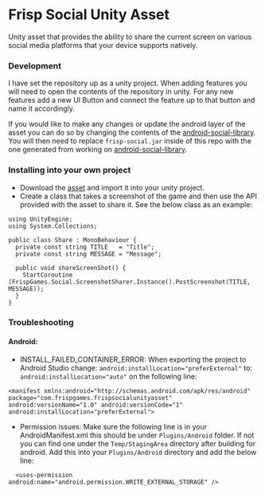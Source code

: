 # Frisp Social Unity Asset
Unity asset that provides the ability to share the current screen on various social media platforms that your device supports natively.

### Development

I have set the repository up as a unity project. When adding features you will need to open the contents of the repository in unity. For any new features add a new UI Button and connect the feature up to that button and name it accordingly.

If you would like to make any changes or update the android layer of the asset you can do so by changing the contents of the [android-social-library](https://github.com/frispgames/android-social-library). You will then need to replace ```frisp-social.jar``` inside of this repo with the one generated from working on [android-social-library](https://github.com/frispgames/android-social-library).

### Installing into your own project

* Download the [asset](https://github.com/frispgames/frisp-social-unity-asset/blob/master/package/frisp-social.unitypackage) and import it into your unity project.
* Create a class that takes a screenshot of the game and then use the API provided with the asset to share it. See the below class as an example:
```CSharp
using UnityEngine;
using System.Collections;

public class Share : MonoBehaviour {
  private const string TITLE   = "Title";
  private const string MESSAGE = "Message";

  public void shareScreenShot() {
    StartCoroutine (FrispGames.Social.ScreenshotSharer.Instance().PostScreenshot(TITLE, MESSAGE));
  }
}

```

### Troubleshooting
#### Android:
* INSTALL_FAILED_CONTAINER_ERROR: When exporting the project to Android Studio change:
``` android:installLocation="preferExternal" ```
to:
``` android:installLocation="auto" ```
on the following line:
```
<manifest xmlns:android="http://schemas.android.com/apk/res/android" package="com.frispgames.frispsocialunityasset" android:versionName="1.0" android:versionCode="1" android:installLocation="preferExternal">
```
* Permission issues: Make sure the following line is in your AndroidManifest.xml this should be under ```Plugins/Android``` folder. If not you can find one under the ```Temp/StagingArea``` directory after building for android. Add this into your ```Plugins/Android``` directory and add the below line:
```
  <uses-permission android:name="android.permission.WRITE_EXTERNAL_STORAGE" />
```

